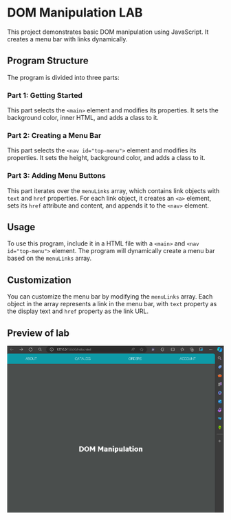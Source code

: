 # DOM Manipulation LAB

This project demonstrates basic DOM manipulation using JavaScript. It creates a menu bar with links dynamically.

## Program Structure

The program is divided into three parts:

### Part 1: Getting Started

This part selects the `<main>` element and modifies its properties. It sets the background color, inner HTML, and adds a class to it.

### Part 2: Creating a Menu Bar

This part selects the `<nav id="top-menu">` element and modifies its properties. It sets the height, background color, and adds a class to it.

### Part 3: Adding Menu Buttons

This part iterates over the `menuLinks` array, which contains link objects with `text` and `href` properties. For each link object, it creates an `<a>` element, sets its `href` attribute and content, and appends it to the `<nav>` element.

## Usage

To use this program, include it in a HTML file with a `<main>` and `<nav id="top-menu">` element. The program will dynamically create a menu bar based on the `menuLinks` array.

## Customization

You can customize the menu bar by modifying the `menuLinks` array. Each object in the array represents a link in the menu bar, with `text` property as the display text and `href` property as the link URL.

## Preview of lab
![Preview](./preview.png)